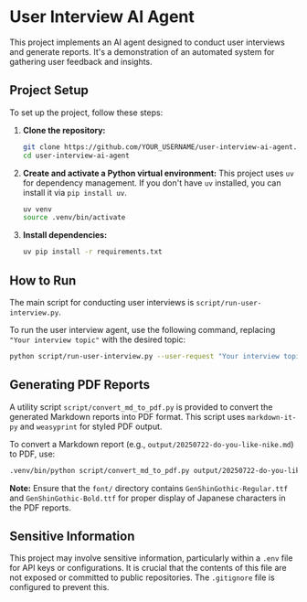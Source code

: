 # User Interview AI Agent

This project implements an AI agent designed to conduct user interviews and generate reports. It's a demonstration of an automated system for gathering user feedback and insights.

## Project Setup

To set up the project, follow these steps:

1.  **Clone the repository:**
    ```bash
    git clone https://github.com/YOUR_USERNAME/user-interview-ai-agent.git
    cd user-interview-ai-agent
    ```

2.  **Create and activate a Python virtual environment:**
    This project uses `uv` for dependency management. If you don't have `uv` installed, you can install it via `pip install uv`.
    ```bash
    uv venv
    source .venv/bin/activate
    ```

3.  **Install dependencies:**
    ```bash
    uv pip install -r requirements.txt
    ```

## How to Run

The main script for conducting user interviews is `script/run-user-interview.py`.

To run the user interview agent, use the following command, replacing `"Your interview topic"` with the desired topic:

```bash
python script/run-user-interview.py --user-request "Your interview topic"
```

## Generating PDF Reports

A utility script `script/convert_md_to_pdf.py` is provided to convert the generated Markdown reports into PDF format. This script uses `markdown-it-py` and `weasyprint` for styled PDF output.

To convert a Markdown report (e.g., `output/20250722-do-you-like-nike.md`) to PDF, use:

```bash
.venv/bin/python script/convert_md_to_pdf.py output/20250722-do-you-like-nike.md
```

**Note:** Ensure that the `font/` directory contains `GenShinGothic-Regular.ttf` and `GenShinGothic-Bold.ttf` for proper display of Japanese characters in the PDF reports.

## Sensitive Information

This project may involve sensitive information, particularly within a `.env` file for API keys or configurations. It is crucial that the contents of this file are not exposed or committed to public repositories. The `.gitignore` file is configured to prevent this.
